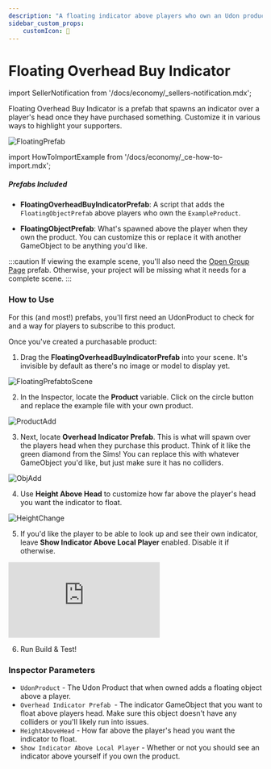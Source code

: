 ```yaml
---
description: "A floating indicator above players who own an Udon product."
sidebar_custom_props:
    customIcon: 👑
---
```


# Floating Overhead Buy Indicator

import SellerNotification from '/docs/economy/_sellers-notification.mdx';

<SellerNotification/>

Floating Overhead Buy Indicator is a prefab that spawns an indicator over a player's head once they have purchased something. Customize it in various ways to highlight your supporters.

![FloatingPrefab](/img/economy/examples/BuyIndicator-FloatingPrefab.png "Shows what a Floating Obj looks like over a players head.")

import HowToImportExample from '/docs/economy/_ce-how-to-import.mdx';

<HowToImportExample/>

##### Prefabs Included
* **FloatingOverheadBuyIndicatorPrefab**: A script that adds the `FloatingObjectPrefab` above players who own the `ExampleProduct`.

* **FloatingObjectPrefab**: What's spawned above the player when they own the product. You can customize this or replace it with another GameObject to be anything you'd like.

:::caution
If viewing the example scene, you'll also need the [Open Group Page](/economy/sdk/examples/open-group-page) prefab. Otherwise, your project will be missing what it needs for a complete scene.
:::

### How to Use

For this (and most!) prefabs, you'll first need an UdonProduct to check for and a way for players to subscribe to this product. 

Once you've created a purchasable product:

1. Drag the **FloatingOverheadBuyIndicatorPrefab** into your scene. It's invisible by default as there's no image or model to display yet.

![FloatingPrefabtoScene](/img/economy/examples/BuyIndicator-FloatingPrefabtoScene.png "Dragging the prefab into scene.")

2. In the Inspector, locate the **Product** variable. Click on the circle button and replace the example file with your own product.

![ProductAdd](/img/economy/examples/BuyIndicator-ProductAdd.png "Dragging the prefab into scene.")

3. Next, locate **Overhead Indicator Prefab**. This is what will spawn over the players head when they purchase this product. Think of it like the green diamond from the Sims! You can replace this with whatever GameObject you'd like, but just make sure it has no colliders.

![ObjAdd](/img/economy/examples/BuyIndicator-ObjAdd.png "Adding a custom GameObject.")

4. Use **Height Above Head** to customize how far above the player's head you want the indicator to float.

![HeightChange](/img/economy/examples/BuyIndicator-HeightChange.png "Adjusting height.")

5. If you'd like the player to be able to look up and see their own indicator, leave **Show Indicator Above Local Player** enabled. Disable it if otherwise.

<div class="video-container">
    <iframe src="https://assets.vrchat.com/videos/docs/BuyIndicator-ShowIndicatorAboveLocalPlayer.mp4" title="Overhead Indicator" frameborder="0" allow="encrypted-media; gyroscope; web-share" allowfullscreen></iframe>
</div>

6. Run Build & Test!

### Inspector Parameters

* `UdonProduct` - The Udon Product that when owned adds a floating object above a player.
* `Overhead Indicator Prefab `- The indicator GameObject that you want to float above players head. Make sure this object doesn't have any colliders or you'll likely run into issues.
* `HeightAboveHead` - How far above the player's head you want the indicator to float.
* `Show Indicator Above Local Player` - Whether or not you should see an indicator above yourself if you own the product.
